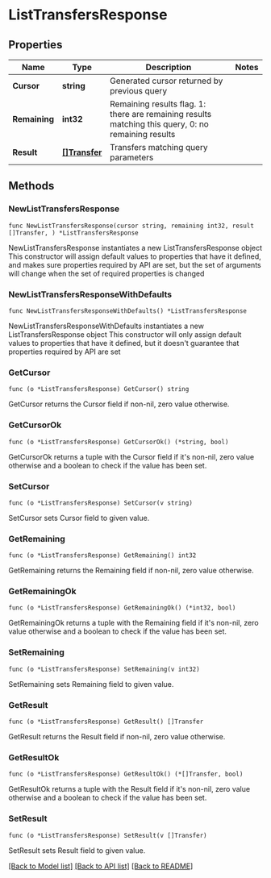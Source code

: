 # ListTransfersResponse

## Properties

Name | Type | Description | Notes
------------ | ------------- | ------------- | -------------
**Cursor** | **string** | Generated cursor returned by previous query | 
**Remaining** | **int32** | Remaining results flag. 1: there are remaining results matching this query, 0: no remaining results | 
**Result** | [**[]Transfer**](Transfer.md) | Transfers matching query parameters | 

## Methods

### NewListTransfersResponse

`func NewListTransfersResponse(cursor string, remaining int32, result []Transfer, ) *ListTransfersResponse`

NewListTransfersResponse instantiates a new ListTransfersResponse object
This constructor will assign default values to properties that have it defined,
and makes sure properties required by API are set, but the set of arguments
will change when the set of required properties is changed

### NewListTransfersResponseWithDefaults

`func NewListTransfersResponseWithDefaults() *ListTransfersResponse`

NewListTransfersResponseWithDefaults instantiates a new ListTransfersResponse object
This constructor will only assign default values to properties that have it defined,
but it doesn't guarantee that properties required by API are set

### GetCursor

`func (o *ListTransfersResponse) GetCursor() string`

GetCursor returns the Cursor field if non-nil, zero value otherwise.

### GetCursorOk

`func (o *ListTransfersResponse) GetCursorOk() (*string, bool)`

GetCursorOk returns a tuple with the Cursor field if it's non-nil, zero value otherwise
and a boolean to check if the value has been set.

### SetCursor

`func (o *ListTransfersResponse) SetCursor(v string)`

SetCursor sets Cursor field to given value.


### GetRemaining

`func (o *ListTransfersResponse) GetRemaining() int32`

GetRemaining returns the Remaining field if non-nil, zero value otherwise.

### GetRemainingOk

`func (o *ListTransfersResponse) GetRemainingOk() (*int32, bool)`

GetRemainingOk returns a tuple with the Remaining field if it's non-nil, zero value otherwise
and a boolean to check if the value has been set.

### SetRemaining

`func (o *ListTransfersResponse) SetRemaining(v int32)`

SetRemaining sets Remaining field to given value.


### GetResult

`func (o *ListTransfersResponse) GetResult() []Transfer`

GetResult returns the Result field if non-nil, zero value otherwise.

### GetResultOk

`func (o *ListTransfersResponse) GetResultOk() (*[]Transfer, bool)`

GetResultOk returns a tuple with the Result field if it's non-nil, zero value otherwise
and a boolean to check if the value has been set.

### SetResult

`func (o *ListTransfersResponse) SetResult(v []Transfer)`

SetResult sets Result field to given value.



[[Back to Model list]](../README.md#documentation-for-models) [[Back to API list]](../README.md#documentation-for-api-endpoints) [[Back to README]](../README.md)


